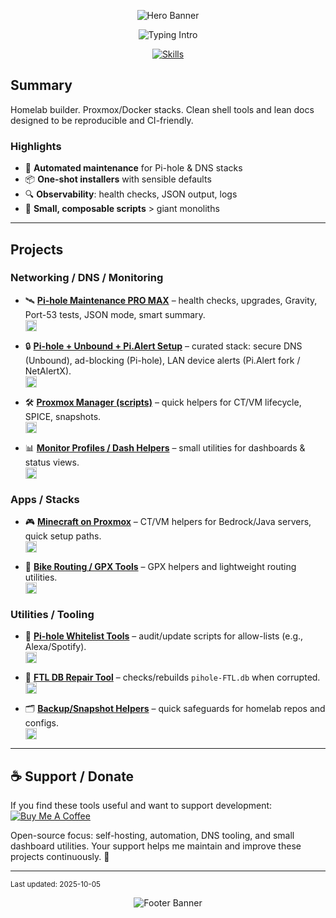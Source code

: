 
<!-- README.md – Profile/Projects Showcase (no JS/iframes) -->

<p align="center">
  <img src="https://capsule-render.vercel.app/api?type=waving&height=210&color=0A84FF&text=TimInTech&fontColor=FFFFFF&fontSize=62&animation=fadeIn" alt="Hero Banner" />
</p>

<p align="center">
  <img src="https://readme-typing-svg.demolab.com?font=Fira+Code&size=22&pause=1200&color=0A84FF&center=true&vCenter=true&width=820&lines=Self-hosting%2C+Linux%2C+Proxmox%2C+Docker%2C+Tailscale;Clean+docs%2C+clear+code%2C+automated+workflows;Open+source%2C+pragmatic%2C+reproducible" alt="Typing Intro" />
</p>

<p align="center">
  <a href="https://skillicons.dev">
    <img src="https://skillicons.dev/icons?i=linux,ubuntu,raspberrypi,debian,proxmox,docker,bash,markdown,python,sqlite,nginx,cloudflare,git,github,regex&perline=16" alt="Skills" />
  </a>
</p>

## Summary
Homelab builder. Proxmox/Docker stacks. Clean shell tools and lean docs designed to be reproducible and CI-friendly.

### Highlights
- 🔁 **Automated maintenance** for Pi-hole & DNS stacks  
- 📦 **One-shot installers** with sensible defaults  
- 🔍 **Observability**: health checks, JSON output, logs  
- 🧩 **Small, composable scripts** > giant monoliths

---

## Projects


### Networking / DNS / Monitoring
- 🛰️ **[Pi-hole Maintenance PRO MAX](https://github.com/TimInTech/pihole-maintenance-pro)** – health checks, upgrades, Gravity, Port-53 tests, JSON mode, smart summary.  
  <sub><img src="https://skillicons.dev/icons?i=bash,linux,sqlite,raspberrypi" height="18"></sub>

- 🔒 **[Pi-hole + Unbound + Pi.Alert Setup](https://github.com/TimInTech/Pi-hole-Unbound-PiAlert-Setup)** – curated stack: secure DNS (Unbound), ad-blocking (Pi-hole), LAN device alerts (Pi.Alert fork / NetAlertX).  
  <sub><img src="https://skillicons.dev/icons?i=docker,bash,linux,raspberrypi,nginx" height="18"></sub>

- 🛠️ **[Proxmox Manager (scripts)](https://github.com/TimInTech/proxmox-manager)** – quick helpers for CT/VM lifecycle, SPICE, snapshots.  
  <sub><img src="https://skillicons.dev/icons?i=bash,linux,proxmox" height="18"></sub>

- 📊 **[Monitor Profiles / Dash Helpers](https://github.com/TimInTech/monitor-profiles)** – small utilities for dashboards & status views.  
  <sub><img src="https://skillicons.dev/icons?i=bash,linux" height="18"></sub>

### Apps / Stacks
- 🎮 **[Minecraft on Proxmox](https://github.com/TimInTech/minecraft-server-Proxmox)** – CT/VM helpers for Bedrock/Java servers, quick setup paths.  
  <sub><img src="https://skillicons.dev/icons?i=bash,proxmox,docker" height="18"></sub>

- 🚴 **[Bike Routing / GPX Tools](https://github.com/TimInTech/bike-routing-app)** – GPX helpers and lightweight routing utilities.  
  <sub><img src="https://skillicons.dev/icons?i=html,css,js" height="18"></sub>

### Utilities / Tooling
- 🧰 **[Pi-hole Whitelist Tools](https://github.com/TimInTech/Whitelist)** – audit/update scripts for allow-lists (e.g., Alexa/Spotify).  
  <sub><img src="https://skillicons.dev/icons?i=bash,regex" height="18"></sub>

- 🧪 **[FTL DB Repair Tool](https://github.com/TimInTech/pihole-maintenance-pro/tree/main/tools)** – checks/rebuilds `pihole-FTL.db` when corrupted.  
  <sub><img src="https://skillicons.dev/icons?i=bash,sqlite" height="18"></sub>

- 🗂️ **[Backup/Snapshot Helpers](https://github.com/TimInTech/backup_repo_snapshot)** – quick safeguards for homelab repos and configs.  
  <sub><img src="https://skillicons.dev/icons?i=bash,git,github" height="18"></sub>

---

## ☕ Support / Donate

If you find these tools useful and want to support development:
[![Buy Me A Coffee](https://img.shields.io/badge/-Buy%20Me%20a%20Coffee-FFDD00?logo=buymeacoffee\&logoColor=black)](https://buymeacoffee.com/timintech)

Open-source focus: self-hosting, automation, DNS tooling, and small dashboard utilities.
Your support helps me maintain and improve these projects continuously. 💛

---

<sub>Last updated: 2025-10-05</sub>

<p align="center">
  <img src="https://capsule-render.vercel.app/api?type=waving&section=footer&height=120&color=0A84FF" alt="Footer Banner" />
</p>
